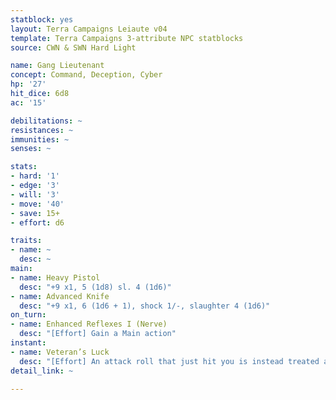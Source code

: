 ```yaml
---
statblock: yes
layout: Terra Campaigns Leiaute v04
template: Terra Campaigns 3-attribute NPC statblocks
source: CWN & SWN Hard Light

name: Gang Lieutenant
concept: Command, Deception, Cyber
hp: '27'
hit_dice: 6d8
ac: '15'

debilitations: ~
resistances: ~
immunities: ~
senses: ~

stats:
- hard: '1'
- edge: '3'
- will: '3'
- move: '40'
- save: 15+
- effort: d6

traits:
- name: ~
  desc: ~
main:
- name: Heavy Pistol
  desc: "+9 x1, 5 (1d8) sl. 4 (1d6)"
- name: Advanced Knife
  desc: "+9 x1, 6 (1d6 + 1), shock 1/-, slaughter 4 (1d6)"
on_turn:
- name: Enhanced Reflexes I (Nerve)
  desc: "[Effort] Gain a Main action"
instant:
- name: Veteran’s Luck
  desc: "[Effort] An attack roll that just hit you is instead treated as a miss, or an attack roll you just made that missed is instead treated as a hit."
detail_link: ~

---
```

